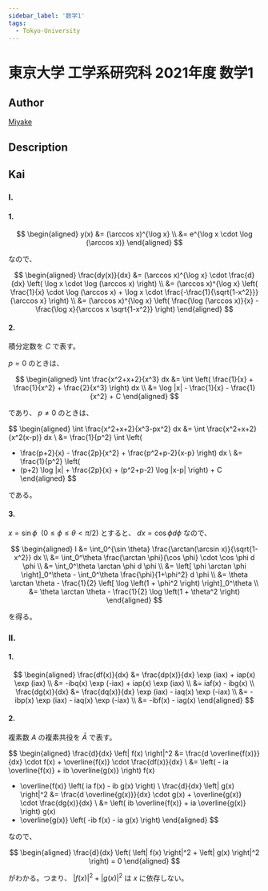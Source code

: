 ```yaml
---
sidebar_label: '数学1'
tags:
  - Tokyo-University
---
```


# 東京大学 工学系研究科 2021年度 数学1

## **Author**
[Miyake](https://miyake.github.io/exams/index.html)

## **Description**

## **Kai**
### I.
#### 1.

$$
\begin{aligned}
y(x)
&= (\arccos x)^{\log x}
\\
&= e^{\log x \cdot \log (\arccos x)}
\end{aligned}
$$

なので、

$$
\begin{aligned}
\frac{dy(x)}{dx}
&= (\arccos x)^{\log x} \cdot
\frac{d}{dx} \left( \log x \cdot \log (\arccos x) \right)
\\
&= (\arccos x)^{\log x}
\left( \frac{1}{x} \cdot \log (\arccos x) + \log x \cdot
\frac{-\frac{1}{\sqrt{1-x^2}}}{\arccos x} \right)
\\
&= (\arccos x)^{\log x}
\left( \frac{\log (\arccos x)}{x} - 
\frac{\log x}{\arccos x \sqrt{1-x^2}} \right)
\end{aligned}
$$

#### 2.
積分定数を $C$ で表す。

$p=0$ のときは、

$$
\begin{aligned}
\int \frac{x^2+x+2}{x^3} dx
&= \int \left( \frac{1}{x} + \frac{1}{x^2} + \frac{2}{x^3} \right) dx
\\
&= \log |x| - \frac{1}{x} - \frac{1}{x^2} + C
\end{aligned}
$$

であり、 $p \ne 0$ のときは、

$$
\begin{aligned}
\int \frac{x^2+x+2}{x^3-px^2} dx
&= \int \frac{x^2+x+2}{x^2(x-p)} dx
\\
&= \frac{1}{p^2} \int \left(
- \frac{p+2}{x} - \frac{2p}{x^2} + \frac{p^2+p-2}{x-p} \right) dx
\\
&= \frac{1}{p^2} \left(
- (p+2) \log |x| + \frac{2p}{x} + (p^2+p-2) \log |x-p| \right) + C
\end{aligned}
$$

である。

#### 3.
$x = \sin \phi \ \ (0 \leq \phi \leq \theta \lt \pi/2)$ とすると、
$dx = \cos \phi d \phi$ なので、

$$
\begin{aligned}
I
&= \int_0^{\sin \theta} \frac{\arctan(\arcsin x)}{\sqrt{1-x^2}} dx
\\
&= \int_0^\theta \frac{\arctan \phi}{\cos \phi} \cdot \cos \phi d \phi
\\
&= \int_0^\theta \arctan \phi d \phi
\\
&= \left[ \phi \arctan \phi \right]_0^\theta - \int_0^\theta \frac{\phi}{1+\phi^2} d \phi
\\
&= \theta \arctan \theta - \frac{1}{2} \left[ \log \left(1 + \phi^2 \right) \right]_0^\theta
\\
&= \theta \arctan \theta - \frac{1}{2} \log \left(1 + \theta^2 \right)
\end{aligned}
$$

を得る。

### II.
#### 1.

$$
\begin{aligned}
\frac{df(x)}{dx}
&= \frac{dp(x)}{dx} \exp (iax) + iap(x) \exp (iax)
\\
&= -ibq(x) \exp (-iax) + iap(x) \exp (iax)
\\
&= iaf(x) - ibg(x)
\\
\frac{dg(x)}{dx}
&= \frac{dq(x)}{dx} \exp (iax) - iaq(x) \exp (-iax)
\\
&= -ibp(x) \exp (iax) - iaq(x) \exp (-iax)
\\
&= -ibf(x) - iag(x)
\end{aligned}
$$

#### 2.
複素数 $A$ の複素共役を $\bar{A}$ で表す。

$$
\begin{aligned}
\frac{d}{dx} \left| f(x) \right|^2
&= \frac{d \overline{f(x)}}{dx} \cdot f(x) + \overline{f(x)} \cdot \frac{df(x)}{dx}
\\
&= \left( - ia \overline{f(x)} + ib \overline{g(x)} \right) f(x)
+ \overline{f(x)} \left( ia f(x) - ib g(x) \right)
\\
\frac{d}{dx} \left| g(x) \right|^2
&= \frac{d \overline{g(x)}}{dx} \cdot g(x) + \overline{g(x)} \cdot \frac{dg(x)}{dx}
\\
&= \left( ib \overline{f(x)} + ia \overline{g(x)} \right) g(x)
+ \overline{g(x)} \left( -ib f(x) - ia g(x) \right)
\end{aligned}
$$

なので、

$$
\begin{aligned}
\frac{d}{dx} \left( \left| f(x) \right|^2 + \left| g(x) \right|^2 \right) = 0
\end{aligned}
$$

がわかる。つまり、
$\left| f(x) \right|^2 + \left| g(x) \right|^2$
は $x$ に依存しない。